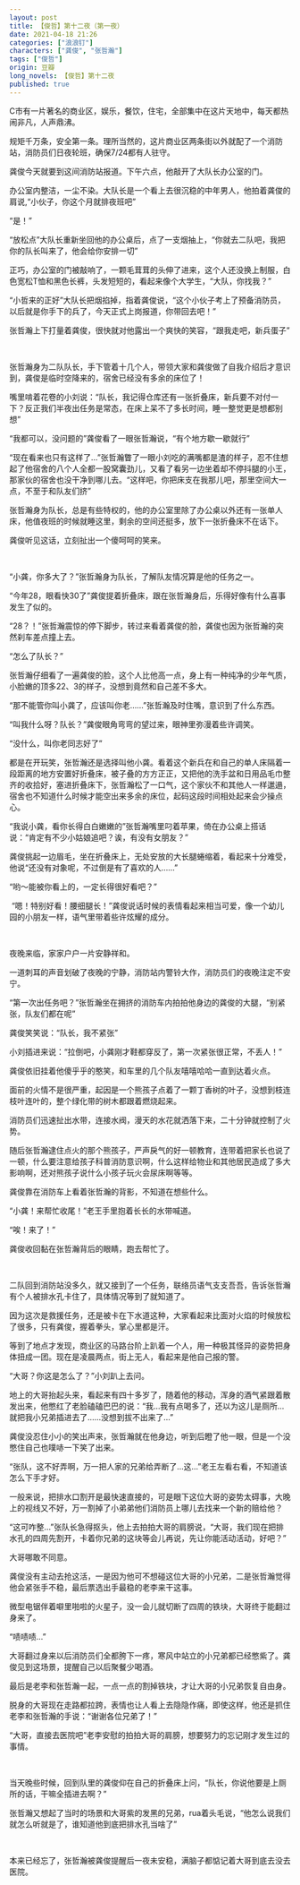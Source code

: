 ```yaml
---
layout: post
title: 【俊哲】第十二夜（第一夜）
date: 2021-04-18 21:26
categories: ["浪浪钉"]
characters: ["龚俊", "张哲瀚"]
tags: ["俊哲"]
origin: 豆瓣
long_novels: 【俊哲】第十二夜
published: true
---
```


C市有一片著名的商业区，娱乐，餐饮，住宅，全部集中在这片天地中，每天都热闹非凡，人声鼎沸。

规矩千万条，安全第一条。理所当然的，这片商业区两条街以外就配了一个消防站，消防员们日夜轮班，确保7/24都有人驻守。

龚俊今天就要到这间消防站报道。下午六点，他敲开了大队长办公室的门。

办公室内整洁，一尘不染。大队长是一个看上去很沉稳的中年男人，他拍着龚俊的肩说,“小伙子，你这个月就排夜班吧”

“是！”

“放松点”大队长重新坐回他的办公桌后，点了一支烟抽上，“你就去二队吧，我把你的队长叫来了，他会给你安排一切”

正巧，办公室的门被敲响了，一颗毛茸茸的头伸了进来，这个人还没换上制服，白色宽松T恤和黑色长裤，头发短短的，看起来像个大学生，“大队，你找我？”

“小哲来的正好”大队长把烟掐掉，指着龚俊说，“这个小伙子考上了预备消防员，以后就是你手下的兵了，今天正式上岗报道，你带回去吧！”

张哲瀚上下打量着龚俊，很快就对他露出一个爽快的笑容，“跟我走吧，新兵蛋子”

<br>

张哲瀚身为二队队长，手下管着十几个人，带领大家和龚俊做了自我介绍后才意识到，龚俊是临时空降来的，宿舍已经没有多余的床位了！

嘴里啃着花卷的小刘说：“队长，我记得仓库还有一张折叠床，新兵要不对付一下？反正我们半夜出任务是常态，在床上呆不了多长时间，睡一整觉更是想都别想”

“我都可以，没问题的”龚俊看了一眼张哲瀚说，“有个地方歇一歇就行”

“现在看来也只有这样了…”张哲瀚瞥了一眼小刘吃的满嘴都是渣的样子，忍不住想起了他宿舍的八个人全都一股窝囊劲儿，又看了看另一边坐着却不停抖腿的小王，那家伙的宿舍也没干净到哪儿去。“这样吧，你把床支在我那儿吧，那里空间大一点，不至于和队友们挤”

张哲瀚身为队长，总是有些特权的，他的办公室里除了办公桌以外还有一张单人床，他值夜班的时候就睡这里，剩余的空间还挺多，放下一张折叠床不在话下。

龚俊听见这话，立刻扯出一个傻呵呵的笑来。

<br>

“小龚，你多大了？”张哲瀚身为队长，了解队友情况算是他的任务之一。

“今年28，眼看快30了”龚俊提着折叠床，跟在张哲瀚身后，乐得好像有什么喜事发生了似的。

“28？！”张哲瀚震惊的停下脚步，转过来看着龚俊的脸，龚俊也因为张哲瀚的突然刹车差点撞上去。

“怎么了队长？”

张哲瀚仔细看了一遍龚俊的脸，这个人比他高一点，身上有一种纯净的少年气质，小脸嫩的顶多22、3的样子，没想到竟然和自己差不多大。

“那不能管你叫小龚了，应该叫你老……”张哲瀚及时住嘴，意识到了什么东西。

“叫我什么呀？队长？”龚俊眼角弯弯的望过来，眼神里弥漫着些许调笑。

“没什么，叫你老同志好了”

都是在开玩笑，张哲瀚还是选择叫他小龚。看着这个新兵在和自己的单人床隔着一段距离的地方安置好折叠床，被子叠的方方正正，又把他的洗手盆和日用品毛巾整齐的收拾好，塞进折叠床下，张哲瀚松了一口气，这个家伙不和其他人一样邋遢，宿舍也不知道什么时候才能空出来多余的床位，起码这段时间相处起来会少操点心。

“我说小龚，看你长得白白嫩嫩的”张哲瀚嘴里叼着苹果，倚在办公桌上搭话说：“肯定有不少小姑娘追吧？诶，有没有女朋友？”

龚俊挑起一边眉毛，坐在折叠床上，无处安放的大长腿蜷缩着，看起来十分难受，他说“还没有对象呢，不过倒是有了喜欢的人……”

“哟～能被你看上的，一定长得很好看吧？”

 “嗯！特别好看！腰细腿长！”龚俊说话时候的表情看起来相当可爱，像一个幼儿园的小朋友一样，语气里带着些许炫耀的成分。

<br>

夜晚来临，家家户户一片安静祥和。

一道刺耳的声音划破了夜晚的宁静，消防站内警铃大作，消防员们的夜晚注定不安宁。

“第一次出任务吧？”张哲瀚坐在拥挤的消防车内拍拍他身边的龚俊的大腿，“别紧张，队友们都在呢”

龚俊笑笑说：“队长，我不紧张”

小刘插进来说：“拉倒吧，小龚刚才鞋都穿反了，第一次紧张很正常，不丢人！”

龚俊依旧挂着他傻乎乎的憨笑，和车里的几个队友嘻嘻哈哈一直到达着火点。

面前的火情不是很严重，起因是一个熊孩子点着了一颗丁香树的叶子，没想到枝连枝叶连叶的，整个绿化带的树木都跟着燃烧起来。

消防员们迅速扯出水带，连接水阀，漫天的水花就洒落下来，二十分钟就控制了火势。

随后张哲瀚逮住点火的那个熊孩子，严声戾气的好一顿教育，连带着把家长也说了一顿，什么要注意给孩子科普消防意识啊，什么这样给物业和其他居民造成了多大影响啊，还对熊孩子说什么小孩子玩火会尿床啊等等。

龚俊靠在消防车上看着张哲瀚的背影，不知道在想些什么。

“小龚！来帮忙收尾！”老王手里抱着长长的水带喊道。

“唉！来了！”

龚俊收回黏在张哲瀚背后的眼睛，跑去帮忙了。

<br>

二队回到消防站没多久，就又接到了一个任务，联络员语气支支吾吾，告诉张哲瀚有个人被排水孔卡住了，具体情况等到了就知道了。

因为这次是救援任务，还是被卡在下水道这种，大家看起来比面对火焰的时候放松了很多，只有龚俊，握着拳头，掌心里都是汗。

等到了地点才发现，商业区的马路台阶上趴着一个人，用一种极其怪异的姿势把身体扭成一团。现在是凌晨两点，街上无人，看起来是他自己报的警。

“大哥？你这是怎么了？”小刘趴上去问。

地上的大哥抬起头来，看起来有四十多岁了，随着他的移动，浑身的酒气紧跟着散发出来，他憋红了老脸磕磕巴巴的说：“我…我有点喝多了，还以为这儿是厕所…就把我小兄弟插进去了……没想到拔不出来了…”

龚俊没忍住小小的笑出声来，张哲瀚就在他身边，听到后瞪了他一眼，但是一个没憋住自己也噗哧一下笑了出来。

“张队，这不好弄啊，万一把人家的兄弟给弄断了…这…”老王左看右看，不知道该怎么下手才好。

一般来说，把排水口割开是最快速直接的，可是眼下这位大哥的姿势太碍事，大晚上的视线又不好，万一割掉了小弟弟他们消防员上哪儿去找来一个新的赔给他？

“这可咋整…”张队长急得抠头，他上去拍拍大哥的肩膀说，“大哥，我们现在把排水孔的四周先割开，卡着你兄弟的这块等会儿再说，先让你能活动活动，好吧？”

大哥哪敢不同意。

龚俊没有主动去抢这活，一是因为他可不想碰这位大哥的小兄弟，二是张哲瀚觉得他会紧张手不稳，最后票选出手最稳的老李来干这事。

微型电锯伴着噼里啪啦的火星子，没一会儿就切断了四周的铁块，大哥终于能翻过身来了。

“啧啧啧…”

大哥翻过身来以后消防员们全都胯下一疼，寒风中站立的小兄弟都已经憋紫了。龚俊见到这场景，提醒自己以后聚餐少喝酒。

最后是老李和张哲瀚一起，一点一点的割掉铁块，才让大哥的小兄弟恢复自由身。

脱身的大哥现在走路都拉跨，表情也让人看上去隐隐作痛，即使这样，他还是抓住老李和张哲瀚的手说：“谢谢各位兄弟了！”

“大哥，直接去医院吧”老李安慰的拍拍大哥的肩膀，想要努力的忘记刚才发生过的事情。

<br>

当天晚些时候，回到队里的龚俊仰在自己的折叠床上问，“队长，你说他要是上厕所的话，干嘛全插进去啊？”

张哲瀚又想起了当时的场景和大哥紫的发黑的兄弟，rua着头毛说，“他怎么说我们就怎么听就是了，谁知道他到底把排水孔当啥了”

<br>

本来已经忘了，张哲瀚被龚俊提醒后一夜未安稳，满脑子都惦记着大哥到底去没去医院。
